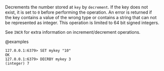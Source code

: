 Decrements the number stored at `key` by `decrement`.
If the key does not exist, it is set to `0` before performing the operation.
An error is returned if the key contains a value of the wrong type or contains a
string that can not be represented as integer.
This operation is limited to 64 bit signed integers.

See `INCR` for extra information on increment/decrement operations.

@examples

```valkey-cli
127.0.0.1:6379> SET mykey "10"
OK
127.0.0.1:6379> DECRBY mykey 3
(integer) 7
```
